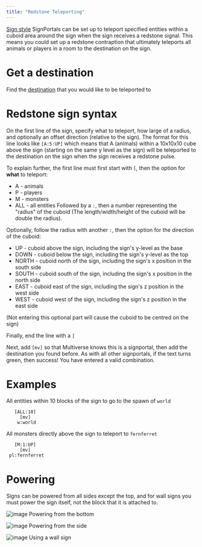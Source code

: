 ```yaml
---
title: "Redstone Teleporting"
---
```


[Sign style](/signportals/fundamentals/create-sign-style) SignPortals can be set up to teleport specified entities within a cuboid area around the sign when the sign receives a redstone signal.  This means you could set up a redstone contraption that ultimately teleports all animals or players in a room to the destination on the sign.

# Get a destination
Find the [destination](/core/reference/destinations) that you would like to be teleported to 

# Redstone sign syntax
On the first line of the sign, specify what to teleport, how large of a radius, and optionally an offset direction (relative to the sign).  The format for this line looks like `[A:5:UP]` which means that A (animals) within a 10x10x10 cube above the sign (starting on the same y level as the sign) will be teleported to the destination on the sign when the sign receives a redstone pulse.

To explain further, the first line must first start with `[`,
then the option for **what** to teleport:
* A - animals
* P - players
* M - monsters
* ALL - all entities
Followed by a `:`, then a number representing the "radius" of the cuboid (The length/width/height of the cuboid will be double the radius).

Optionally, follow the radius with another `:`,
then the option for the direction of the cuboid:
* UP - cuboid above the sign, including the sign's y-level as the base
* DOWN - cuboid below the sign, including the sign's y-level as the top
* NORTH - cuboid north of the sign, including the sign's x position in the south side
* SOUTH - cuboid south of the sign, including the sign's x position in the north side
* EAST - cuboid east of the sign, including the sign's z position in the west side
* WEST - cuboid west of the sign, including the sign's z position in the east side

(Not entering this optional part will cause the cuboid to be centred on the sign)

Finally, end the line with a `]`

Next, add `[mv]` so that Multiverse knows this is a signportal, then add the destination you found before. As with all other signportals, if the text turns green, then success! You have entered a valid combination.

# Examples

All entities within 10 blocks of the sign to go to the spawn of `world`
```
   [ALL:10]
     [mv]
    w:world
```

All monsters directly above the sign to teleport to `fernferret`
```
   [M:1:UP]
     [mv]
 pl:fernferret
```

# Powering

Signs can be powered from all sides except the top, and for wall signs you must power the sign itself, not the block that it is attached to.

![image](https://github.com/Multiverse/Multiverse-Core/assets/67716263/f36bef36-3543-4d76-a446-3521623f622d)
Powering from the bottom

![image](https://github.com/Multiverse/Multiverse-Core/assets/67716263/736b28c7-dbe4-4e66-8439-3ee3b0f1af86)
Powering from the side

![image](https://github.com/Multiverse/Multiverse-Core/assets/67716263/e76ba57d-3a01-4d7e-8528-8b42ba8c0f29)
Using a wall sign
